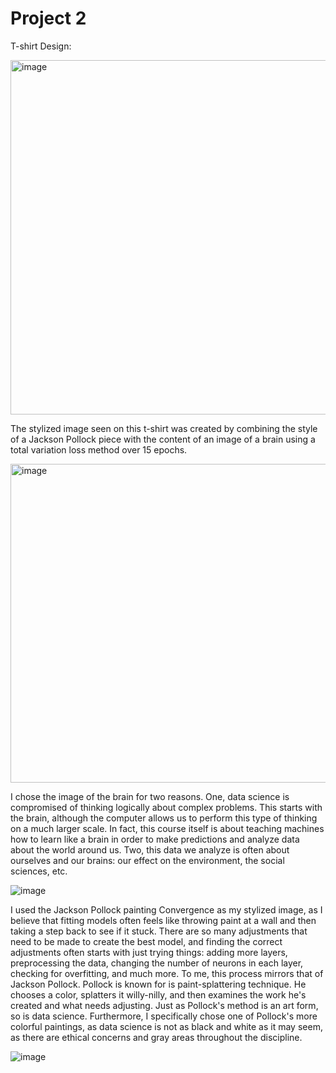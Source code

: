 # Project 2

T-shirt Design:

<img width="567" alt="image" src="https://user-images.githubusercontent.com/67920492/87853665-ee518600-c8d9-11ea-90e8-a429cb4bb332.png">

The stylized image seen on this t-shirt was created by combining the style of a Jackson Pollock piece with the content of an image of a brain using a total variation loss method over 15 epochs. 

<img width="510" alt="image" src="https://user-images.githubusercontent.com/67920492/87853589-60759b00-c8d9-11ea-9aed-f2803f0373d3.png">

I chose the image of the brain for two reasons. One, data science is compromised of thinking logically about complex problems. This starts with the brain, although the computer allows us to perform this type of thinking on a much larger scale. In fact, this course itself is about teaching machines how to learn like a brain in order to make predictions and analyze data about the world around us. Two, this data we analyze is often about ourselves and our brains: our effect on the environment, the social sciences, etc. 

![image](https://user-images.githubusercontent.com/67920492/87852403-b0e7fb00-c8cf-11ea-8445-f86fe2874297.png)

I used the Jackson Pollock painting Convergence as my stylized image, as I believe that fitting models often feels like throwing paint at a wall and then taking a step back to see if it stuck. There are so many adjustments that need to be made to create the best model, and finding the correct adjustments often starts with just trying things: adding more layers, preprocessing the data, changing the number of neurons in each layer, checking for overfitting, and much more. To me, this process mirrors that of Jackson Pollock. Pollock is known for is paint-splattering technique. He chooses a color, splatters it willy-nilly, and then examines the work he's created and what needs adjusting. Just as Pollock's method is an art form, so is data science. Furthermore, I specifically chose one of Pollock's more colorful paintings, as data science is not as black and white as it may seem, as there are ethical concerns and gray areas throughout the discipline.

![image](https://user-images.githubusercontent.com/67920492/87852392-957cf000-c8cf-11ea-81dc-30dc7a54206f.png)
